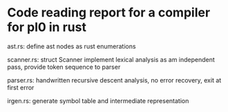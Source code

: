 # Code reading report for a compiler for pl0 in rust

ast.rs: define ast nodes as rust enumerations

scanner.rs: struct Scanner implement lexical analysis as am independent pass, provide token sequence to parser

parser.rs: handwritten recursive descent analysis, no error recovery, exit at first error

irgen.rs: generate symbol table and intermediate representation